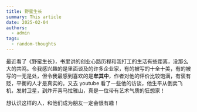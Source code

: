 ```yaml
---
title: 野蛮生长
summary: This article
date: 2025-02-04
authors:
  - admin
tags:
  - random-thoughts
---
```


最近看了《野蛮生长》，书里讲的创业心路历程和我打工的生活有些距离，没那么大的共鸣。令我感兴趣的是里面谈及的许多企业家，有的被写的十全十美，有的被写的一无是处，但令我最感到喜欢的是**牟其中**，作者对他的评价比较饱满，有褒有贬，平衡的人才是真实的。又去 youtube 看了一些他的访谈，他生平从倒卖飞机，发射卫星，到炸开喜马拉雅山，真是一位带有艺术气质的狂想家！

想认识这样的人，和他们成为朋友一定会很有趣！
